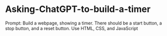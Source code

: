 # Asking-ChatGPT-to-build-a-timer
Prompt: Build a webpage, showing a timer. There should be a start button, a stop button, and a reset button. Use HTML, CSS, and JavaScript
